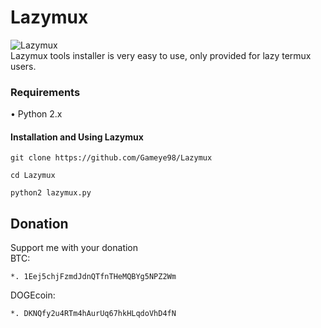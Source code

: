 # Lazymux
![Lazymux](https://github.com/Gameye98/Lazymux/core/lazymux.png)<br>
Lazymux tools installer is very easy to use, only provided for lazy termux users.

### Requirements
• Python 2.x

#### Installation and Using Lazymux
```
git clone https://github.com/Gameye98/Lazymux
```
```
cd Lazymux
```
```
python2 lazymux.py
```

## Donation
Support me with your donation<br>
BTC:<br>
```
*. 1Eej5chjFzmdJdnQTfnTHeMQBYg5NPZ2Wm
```
DOGEcoin:<br>
```
*. DKNQfy2u4RTm4hAurUq67hkHLqdoVhD4fN
```

